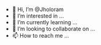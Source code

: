 - 👋 Hi, I’m @Jholoram
- 👀 I’m interested in ...
- 🌱 I’m currently learning ...
- 💞️ I’m looking to collaborate on ...
- 📫 How to reach me ...

<!---
Jholoram/Jholoram is a ✨ special ✨ repository because its `README.md` (this file) appears on your GitHub profile.
You can click the Preview link to take a look at your changes.
--->
